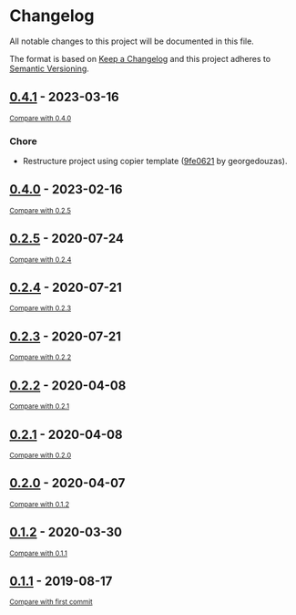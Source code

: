 # Changelog

All notable changes to this project will be documented in this file.

The format is based on [Keep a Changelog](http://keepachangelog.com/en/1.0.0/)
and this project adheres to [Semantic Versioning](http://semver.org/spec/v2.0.0.html).

<!-- insertion marker -->
## [0.4.1](https://github.com/georgedouzas/cluster-over-sampling/releases/tag/0.4.1) - 2023-03-16

<small>[Compare with 0.4.0](https://github.com/georgedouzas/cluster-over-sampling/compare/0.4.0...0.4.1)</small>

### Chore

- Restructure project using copier template ([9fe0621](https://github.com/georgedouzas/cluster-over-sampling/commit/9fe062167c6f50dc08bb398e3025a8cfd13434f9) by georgedouzas).

## [0.4.0](https://github.com/georgedouzas/cluster-over-sampling/releases/tag/0.4.0) - 2023-02-16

<small>[Compare with 0.2.5](https://github.com/georgedouzas/cluster-over-sampling/compare/0.2.5...0.4.0)</small>

## [0.2.5](https://github.com/georgedouzas/cluster-over-sampling/releases/tag/0.2.5) - 2020-07-24

<small>[Compare with 0.2.4](https://github.com/georgedouzas/cluster-over-sampling/compare/0.2.4...0.2.5)</small>

## [0.2.4](https://github.com/georgedouzas/cluster-over-sampling/releases/tag/0.2.4) - 2020-07-21

<small>[Compare with 0.2.3](https://github.com/georgedouzas/cluster-over-sampling/compare/0.2.3...0.2.4)</small>

## [0.2.3](https://github.com/georgedouzas/cluster-over-sampling/releases/tag/0.2.3) - 2020-07-21

<small>[Compare with 0.2.2](https://github.com/georgedouzas/cluster-over-sampling/compare/0.2.2...0.2.3)</small>

## [0.2.2](https://github.com/georgedouzas/cluster-over-sampling/releases/tag/0.2.2) - 2020-04-08

<small>[Compare with 0.2.1](https://github.com/georgedouzas/cluster-over-sampling/compare/0.2.1...0.2.2)</small>

## [0.2.1](https://github.com/georgedouzas/cluster-over-sampling/releases/tag/0.2.1) - 2020-04-08

<small>[Compare with 0.2.0](https://github.com/georgedouzas/cluster-over-sampling/compare/0.2.0...0.2.1)</small>

## [0.2.0](https://github.com/georgedouzas/cluster-over-sampling/releases/tag/0.2.0) - 2020-04-07

<small>[Compare with 0.1.2](https://github.com/georgedouzas/cluster-over-sampling/compare/0.1.2...0.2.0)</small>

## [0.1.2](https://github.com/georgedouzas/cluster-over-sampling/releases/tag/0.1.2) - 2020-03-30

<small>[Compare with 0.1.1](https://github.com/georgedouzas/cluster-over-sampling/compare/0.1.1...0.1.2)</small>

## [0.1.1](https://github.com/georgedouzas/cluster-over-sampling/releases/tag/0.1.1) - 2019-08-17

<small>[Compare with first commit](https://github.com/georgedouzas/cluster-over-sampling/compare/e209568f6d0b02df1f1d06d5e79ba2300f2f4d23...0.1.1)</small>

